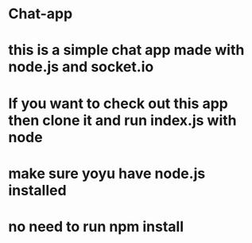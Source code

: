 # Chat-app
# this is a simple chat app made with node.js and socket.io
# If you want to check out this app then clone it and run index.js with node
# make sure yoyu have node.js installed
# no need to run npm install
